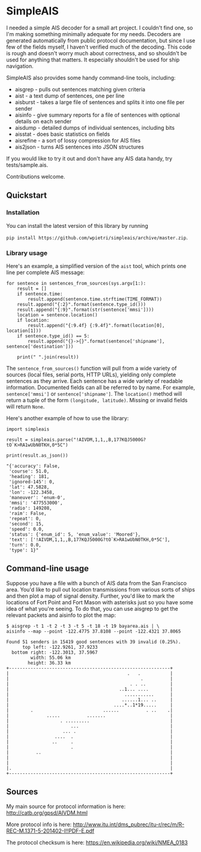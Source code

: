 
SimpleAIS
=========

I needed a simple AIS decoder for a small art project. I couldn't find one, so
I'm making something minimally adequate for my needs. Decoders are generated
automatically from public protocol documentation, but since I use few of
the fields myself, I haven't verified much of the decoding. This code is
rough and doesn't worry much about correctness, and so shouldn't be used for
anything that matters. It especially shouldn't be used for ship navigation.

SimpleAIS also provides some handy command-line tools, including:

* aisgrep - pulls out sentences matching given criteria
* aist - a text dump of sentences, one per line
* aisburst - takes a large file of sentences and splits it into one file per sender
* aisinfo - give summary reports for a file of sentences with optional details on each sender
* aisdump - detailed dumps of individual sentences, including bits
* aisstat - does basic statistics on fields
* aisrefine - a sort of lossy compression for AIS files
* ais2json - turns AIS sentences into JSON structures 

If you would like to try it out and don't have any AIS data handy, try
tests/sample.ais.

Contributions welcome.

## Quickstart

### Installation

You can install the latest version of this library by running

`pip install https://github.com/wpietri/simpleais/archive/master.zip`.

### Library usage

Here's an example, a simplified version of the `aist` tool, which prints
one line per complete AIS message:


    for sentence in sentences_from_sources(sys.argv[1:):
        result = []
        if sentence.time:
            result.append(sentence.time.strftime(TIME_FORMAT))
        result.append("{:2}".format(sentence.type_id()))
        result.append("{:9}".format(str(sentence['mmsi'])))
        location = sentence.location()
        if location:
            result.append("{:9.4f} {:9.4f}".format(location[0], location[1]))
        if sentence.type_id() == 5:
            result.append("{}->{}".format(sentence['shipname'], sentence['destination']))

        print(" ".join(result))

The `sentence_from_sources()` function will pull from a wide variety of sources
(local files, serial ports, HTTP URLs), yielding only complete sentences as they
arrive. Each sentence has a wide variety of readable information. Documented
fields can all be referred to by name. For example, `sentence['mmsi']` or
`sentence['shipname']`. The `location()` method will return a tuple of the
form `(longitude, latitude)`. Missing or invalid fields will return `None`.

Here's another example of how to use the library:

```
import simpleais

result = simpleais.parse("!AIVDM,1,1,,B,177KQJ5000G?tO`K>RA1wUbN0TKH,0*5C")

print(result.as_json())

"{'accuracy': False,
 'course': 51.0,
 'heading': 181,
 'ignored-145': 0,
 'lat': 47.5828,
 'lon': -122.3458,
 'maneuver': 'enum-0',
 'mmsi': '477553000',
 'radio': 149208,
 'raim': False,
 'repeat': 0,
 'second': 15,
 'speed': 0.0,
 'status': {'enum_id': 5, 'enum_value': 'Moored'},
 'text': ['!AIVDM,1,1,,B,177KQJ5000G?tO`K>RA1wUbN0TKH,0*5C'],
 'turn': 0.0,
 'type': 1}"

```


## Command-line usage

Suppose you have a file with a bunch of AIS data from the San Francisco
area. You'd like to pull out location transmissions from various sorts
of ships and then plot a map of signal density. Further, you'd like
to mark the locations of Fort Point and Fort Mason with asterisks
just so you have some idea of what you're seeing. To do that, you can
use aisgrep to get the relevant packets and aisinfo to plot the map:

    $ aisgrep -t 1 -t 2 -t 3 -t 5 -t 18 -t 19 bayarea.ais | \
    aisinfo --map --point -122.4775 37.8108 --point -122.4321 37.8065
    
    Found 51 senders in 15419 good sentences with 39 invalid (0.25%).
          top left: -122.9261, 37.9233
      bottom right: -122.3013, 37.5967
             width: 55.06 km
            height: 36.33 km
    +------------------------------------------------------------+
    |                                            .   .           |
    |                                                 .          |
    |                                             . . ..         |
    |                                         ..1... ....        |
    |                                           ...........      |
    |                                          ......1... ..     |
    |                                       ....*..1*19.....     |
    |        .                          ......          . ..    .|
    |              .....          .......                        |
    |                   . .........                              |
    |                       ...                                  |
    |                    ... .                                   |
    |                 ....  .                                    |
    |                ..     .                                    |
    |                       .                                    |
    |          ..                                                |
    |                                                            |
    |                                                            |
    |.                                                           |
    +------------------------------------------------------------+


## Sources

My main source for protocol information is here: http://catb.org/gpsd/AIVDM.html

More protocol info is here: http://www.itu.int/dms_pubrec/itu-r/rec/m/R-REC-M.1371-5-201402-I!!PDF-E.pdf

The protocol checksum is here: https://en.wikipedia.org/wiki/NMEA_0183

